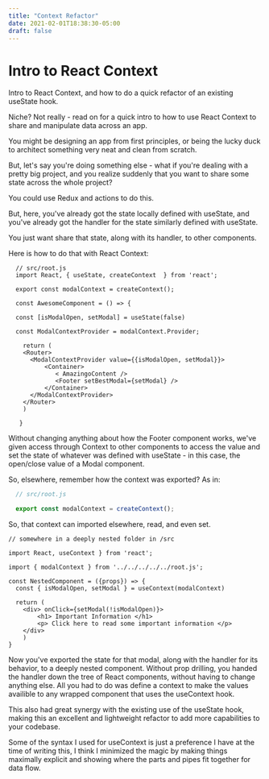 ```yaml
---
title: "Context Refactor"
date: 2021-02-01T18:38:30-05:00
draft: false
---
```


# Intro to React Context

Intro to React Context, and how to do a quick refactor of an existing useState hook.

Niche? Not really - read on for a quick intro to how to use React Context to share and manipulate data across an app.


You might be designing an app from first principles, or being the lucky duck to architect something very neat and clean from scratch.

But, let's say you're doing something else - what if you're dealing with a pretty big project, and you realize suddenly that you want to share some state across the whole project?

You could use Redux and actions to do this.

But, here, you've already got the state locally defined with useState, and you've already got the handler for the state similarly defined with useState.

You just want share that state, along with its handler, to other components.

Here is how to do that with React Context:

```react
  // src/root.js
  import React, { useState, createContext  } from 'react'; 

  export const modalContext = createContext();

  const AwesomeComponent = () => {

  const [isModalOpen, setModal] = useState(false)

  const ModalContextProvider = modalContext.Provider;

    return (
    <Router>
      <ModalContextProvider value={{isModalOpen, setModal}}>
          <Container>
             < AmazingoContent />
             <Footer setBestModal={setModal} />
          </Container>
      </ModalContextProvider>
    </Router>
    )

   }
```

Without changing anything about how the Footer component works, we've given access through Context to other components to access the value and set the state of whatever was defined with useState - in this case, the open/close value of a Modal component.

So, elsewhere, remember how the context was exported? As in:

```javascript
  // src/root.js

  export const modalContext = createContext();

```

So, that context can imported elsewhere, read, and even set.

```react
// somewhere in a deeply nested folder in /src

import React, useContext } from 'react';

import { modalContext } from '../../../../../root.js';

const NestedComponent = ({props}) => {
  const { isModalOpen, setModal } = useContext(modalContext)
  
  return (
    <div> onClick={setModal(!isModalOpen)}>
        <h1> Important Information </h1>
        <p> Click here to read some important information </p>
    </div>
    )
}

```

Now you've exported the state for that modal, along with the handler for its behavior, to a deeply nested component. Without prop drilling, you handed the handler down the tree of React components, without having to change anything else. All you had to do was define a context to make the values availible to any wrapped component that uses the useContext hook.

This also had great synergy with the existing use of the useState hook, making this an excellent and lightweight refactor to add more capabilities to your codebase.

Some of the syntax I used for useContext is just a preference I have at the time of writing this, I think I minimized the magic by making things maximally explicit and showing where the parts and pipes fit together for data flow.
